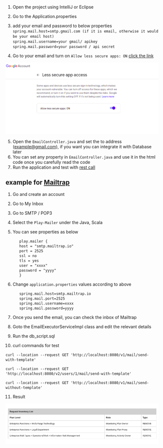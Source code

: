 1. Open the project using IntelliJ or Eclipse
2. Go to the Application.properties
3. add your email and password to below properties  
   `spring.mail.host=smtp.gmail.com (if it is email, otherwise it would be your email host)`  
   `spring.mail.username=your gmail/ apikey`  
   `spring.mail.password=your password / api secret`    
   
4. Go to your email and turn on  `Allow less secure apps: ON` [click the link](https://myaccount.google.com/u/3/lesssecureapps?pli=1&rapt=AEjHL4N_3V70CcKkElT8VP2mrMcZC0ltqEw6B908kgaW0sWH_qfJpzQhXXbqhjihVs_tKHLnLuyO_15xa4YBVuDBT0HXsCHPig)

![Optional Text](src/main/resources/static/email.png)   

5. Open the `EmailController.java` and set the to address (example@gmail.com), if you want you can integrate it with Database later  
6. You can set any property in `EmailController.java` and use it in the html code once you carefully read the code
7. Run the application and test with [rest call](http://localhost:8080/sendemail)

## example for [Mailtrap](https://mailtrap.io/inboxes)

1. Go and create an account
2. Go to My Inbox
3. Go to SMTP / POP3
4. Select the `Play-Mailer` under the Java, Scala
5. You can see properties as below
   ```
      play.mailer {
      host = "smtp.mailtrap.io"
      port = 2525
      ssl = no
      tls = yes
      user = "xxxx"
      password = "yyyy"
      }
   ```
6. Change `application.properties` values according to above
   ```
      spring.mail.host=smtp.mailtrap.io
      spring.mail.port=2525
      spring.mail.username=xxxx
      spring.mail.password=yyyy
   ```
7. Once you send the email, you can check the inbox of Mailtrap  

8. Goto the EmailExecutorServiceImpl class and edit the relevant details

9. Run the db_script.sql

10. curl commands for test

```
curl --location --request GET 'http://localhost:8080/v1/mail/send-with-template'
```

```
curl --location --request GET 'http://localhost:8080/v2/users/1/mail/send-with-template'
```

```
curl --location --request GET 'http://localhost:8080/v1/mail/send-without-template'
```

11. Result

![Optional Text](src/main/resources/static/task6.png)   




